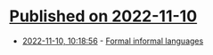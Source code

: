 # [Published on 2022-11-10](index.md)

* [2022-11-10, 10:18:56](https://news.ycombinator.com/item?id=33544524) - [Formal informal languages](https://www.oreilly.com/radar/formal-informal-languages/)
